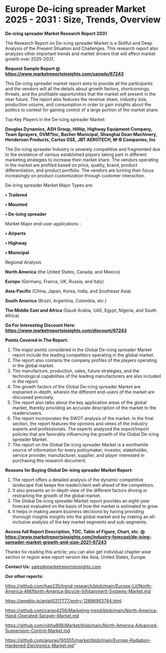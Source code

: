 # Europe De-icing spreader Market 2025 - 2031 : Size, Trends, Overview

<strong>De-icing spreader Market Research Report 2031</strong>

The Research Report on De-icing spreader Market is a Skillful and Deep Analysis of the Present Situation and Challenges. This research report also analyzes other important trends and market drivers that will affect market growth over 2025-2031.

<strong>Request Sample Report @ <a href=https://www.marketreportsinsights.com/sample/67243>https://www.marketreportsinsights.com/sample/67243</a></strong>

This De-icing spreader market report aims to provide all the participants and the vendors will all the details about growth factors, shortcomings, threats, and the profitable opportunities that the market will present in the near future. The report also features the revenue share, industry size, production volume, and consumption in order to gain insights about the politics to contest for gaining control of a large portion of the market share.

Top Key Players in the De-icing spreader Market:

<strong>Douglas Dynamics, ASH Group, Hilltip, Highway Equipment Company, Team Sprayers, GVM?Inc, Bucher Municipal, Shanghai Doan Machinery, Henderson Products, Cartoo GSE, JBT AEROTECH, M-B Companies, Inc</strong>

The De-icing spreader Industry is severely competitive and fragmented due to the existence of various established players taking part in different marketing strategies to increase their market share. The vendors operating in the market are profiled based on price, quality, brand, product differentiation, and product portfolio. The vendors are turning their focus increasingly on product customization through customer interaction.

De-icing spreader Market Major Types are:

<strong>• Trailered

• Mounted

• De-icing spreader</strong>

Market Major end-user applications :

<strong>• Airports

• Highway

• Municipal</strong>

Regional Analysis

</u><strong><b>North America</b></strong> (the United States, Canada, and Mexico)

<strong><b>Europe </b></strong>(Germany, France, UK, Russia, and Italy)

<strong><b>Asia-Pacific</b></strong> (China, Japan, Korea, India, and Southeast Asia)

<strong><b>South America</b></strong> (Brazil, Argentina, Colombia, etc.)

<strong><b>The Middle East and Africa</b></strong> (Saudi Arabia, UAE, Egypt, Nigeria, and South Africa)

<strong>Go For Interesting Discount Here: <a href=https://www.marketreportsinsights.com/discount/67243>https://www.marketreportsinsights.com/discount/67243</a></strong>

<strong>Points Covered in The Report:</strong>
<ol>
  <li>The major points considered in the Global De-icing spreader Market report include the leading competitors operating in the global market.</li>
  <li>The report also contains the company profiles of the players operating in the global market.</li>
  <li>The manufacture, production, sales, future strategies, and the technological capabilities of the leading manufacturers are also included in the report.</li>
  <li>The growth factors of the Global De-icing spreader Market are explained in-depth, wherein the different end-users of the market are discussed precisely.</li>
  <li>The report also talks about the key application areas of the global market, thereby providing an accurate description of the market to the readers/users.</li>
  <li>The report incorporates the SWOT analysis of the market. In the final section, the report features the opinions and views of the industry experts and professionals. The experts analyzed the export/import policies that are favorably influencing the growth of the Global De-icing spreader Market.</li>
  <li>The report on the Global De-icing spreader Market is a worthwhile source of information for every policymaker, investor, stakeholder, service provider, manufacturer, supplier, and player interested in purchasing this research document.</li>
</ol>
<strong>Reasons for Buying Global De-icing spreader Market Report:</strong>

<ol>
  <li>The report offers a detailed analysis of the dynamic competitive landscape that keeps the reader/client well ahead of the competitors.</li>
  <li>It also presents an in-depth view of the different factors driving or restraining the growth of the global market.</li>
  <li>The Global De-icing spreader Market report provides an eight-year forecast evaluated on the basis of how the market is estimated to grow.</li>
  <li>It helps in making aware business decisions by having providing thorough insights insights into the global market and by making an all-inclusive analysis of the key market segments and sub-segments.</li>
</ol>
<strong>Access full Report Description, TOC, Table of Figure, Chart, etc. @ <a href=https://www.marketreportsinsights.com/industry-forecast/de-icing-spreader-market-growth-and-size-2021-67243>https://www.marketreportsinsights.com/industry-forecast/de-icing-spreader-market-growth-and-size-2021-67243</a></strong>


Thanks for reading this article; you can also get individual chapter wise section or region wise report version like Asia, United States, Europe.

<strong>Contact Us:</strong>
sales@marketreportsinsights.com

<strong>Our other reports:</strong>

<a href=https://github.com/haq235/trend-research/blob/main/Europe-LV/North-America-AM/North-America-Bicycle-Infotainment-Systems-Market.md>https://github.com/haq235/trend-research/blob/main/Europe-LV/North-America-AM/North-America-Bicycle-Infotainment-Systems-Market.md</a>

<a href=https://ameblo.jp/anjali0217777/entry-12886963784.html>https://ameblo.jp/anjali0217777/entry-12886963784.html</a>

<a href=https://github.com/cargo4256/Marketing-trend/blob/main/North-America-Hand-Operated-Sprayer-Market.md>https://github.com/cargo4256/Marketing-trend/blob/main/North-America-Hand-Operated-Sprayer-Market.md</a>

<a href=https://github.com/vibha898/Market/blob/main/North-America-Advanced-Suspension-Control-Market.md>https://github.com/vibha898/Market/blob/main/North-America-Advanced-Suspension-Control-Market.md</a>

<a href=https://github.com/anurag765555/market/blob/main/Europe-Radiation-Hardened-Electronics-Market.md>https://github.com/anurag765555/market/blob/main/Europe-Radiation-Hardened-Electronics-Market.md</a>"
